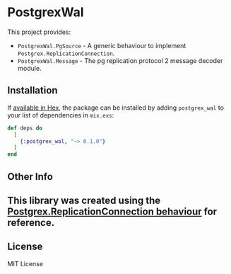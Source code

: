 # PostgrexWal

This project provides:

* `PostgrexWal.PgSource` - A generic behaviour to implement `Postgrex.ReplicationConnection`.
* `PostgrexWal.Message` - The pg replication protocol 2 message decoder module.

## Installation

If [available in Hex](https://hex.pm/docs/publish), the package can be installed
by adding `postgrex_wal` to your list of dependencies in `mix.exs`:

```elixir
def deps do
  [
    {:postgrex_wal, "~> 0.1.0"}
  ]
end
```

## Other Info

This library was created using
the [Postgrex.ReplicationConnection behaviour](https://hexdocs.pm/postgrex/Postgrex.ReplicationConnection.html) for
reference.
----

## License

MIT License
